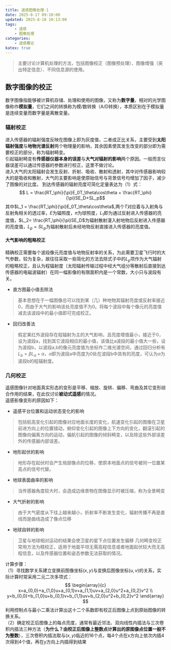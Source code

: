 ```yaml
---
title: 遥感图像处理-1
date: 2025-8-17 09:10:00
updated: 2025-8-18 10:13:00
tags:
    - 遥感
    - 图像处理
categories:
    - 遥感概论
katex: true
---
```

> 主要讨论计算机处理的方法，包括图像校正（图像预处理）、图像增强（突出特定信息）、不同信息源的使用。
## 数字图像的校正
数字图像指能够被计算机存储、处理和使用的图像，又称为**数字量**，相对的光学图像称作**模拟量**，它们之间的转换称为模/数转换（A/D转换），本质区别在于模拟量是连续变量而数字量是离散变量。   
### 辐射校正
进入传感器的辐射强度反映在图像上即为灰度值，二者成正比关系，主要受到**太阳辐射强度**与**地物光谱反射**两个物理量的影响，其余因素使其发生改变的部分即为需要校正的部分，称为辐射畸变。  
引起辐射畸变有**传感器仪器本身的误差**与**大气对辐射的影响**两个原因。一般而言仪器误差可以通过传感器的参数进行校正，这里不做讨论。   
进入大气的太阳辐射会发生反射、折射、吸收、散射和透射，其中对传感器影响较大的是吸收和散射，大气的主要影响是使原始信号与背景信号均增加了因子，减少了图像的对比度。
到达传感器的辐射亮度可简化定量表达为（1）式：
$$ L = \frac{RT_\phi}{\pi}E_0T_\theta\cos\theta + \frac{RT_\phi}{\pi}SE_D+SL_p$$
其中$L_1 = \frac{RT_\phi}{\pi}E_0T_\theta\cos\theta$,两个$T$对应着与入射角与反射角相关的透过率，$E$为辐照度，$\pi$为球照度，$L_1$即为通过反射进入传感器的亮度值，$L_2= \frac{RT_\phi}{\pi}SE_D$为辐射散射漫入射地物后反射进入传感器的亮度值，$L_p=SL_p$为辐射散射后未经地物反射直接进入传感器的亮度值。   
#### 大气影响的粗略校正
精确校正需要每个波段像元亮度值与地物反射率的关系，为此需要卫星飞行时的大气参数，较为复杂，故往往采取一些简化的方法去除式子中的$L_p$项作为大气辐射的粗略校正，且认为程辐射度（太阳辐射传输过程中经大气组分等散射后直接到达传感器的电磁波辐射）在同一幅影像的有限面积内是一个常数，大小只与波段有关。  
- 直方图最小值去除法   
>  基本思想在于一幅图像总可以找到某（几）种地物其辐射亮度或反射率接近0，而由于大气的影响该处亮度值不为0。将每个波段中每个像元的亮度值减去该波段中的最小值即可完成校正。
- 回归改善法
> 假定某红外波段存在程辐射为主的大气影响，且亮度增值最小，接近于0，设为波段a，找到其它波段相应的最小值，该值比a波段的最小值大一些，设为波段b，以波段a,b的像元亮度值为坐标作二维光谱空间，通过回归分析有$L_b=\beta L_a + \alpha$，$\alpha$即为波段a中亮度为0处在波段b中具有的亮度，可认为$\alpha$为波段b的程辐射度。
### 几何校正
遥感图像针对地面真实形态的变形是平移、缩放、旋转、偏移、弯曲及其它变形综合作用的结果，在此仅讨论**被动式遥感**的情况。   
遥感影像变形的原因如下：
* 遥感平台位置和运动状态变化的影响
> 包括航高变化引起的图像对应地面长度的变化，航速变化引起的图像在卫星前进方向上的位置错动，俯仰变化引起的图像上下方向的变化，翻滚引起的图像向偏离方向的运动，偏航引起的图像的倾斜畸变，以及除这些外部误差外的传感器内部误差。
* 地形起伏的影响
> 地形存在起伏时会产生局部像点的位移，使原本地面点的信号被同一位置某高点的信号代替。
* 地球表面曲率的影响
> 当传感器角度较大时，会造成边缘景物在图像显示时被压缩，称为全景畸变
* 大气折射的影响
> 由于大气密度从下往上越来越小，折射率不断发生变化，辐射传播不再是直线而是曲线造成了像点位移
* 地球自转的影响
> 卫星与地球相对运动的结果会使卫星的星下点位置发生偏移
几何畸变校正常用方法为精校正，适用于地面平坦无需高程信息或者地面起伏较大而无高程信息，以及传感器位置和姿态参数无法获取的情况。         

计算步骤：   
（1）寻找数学关系建立变换前图像坐标$(x,y)$与变换后图像坐标$(u,v)$的关系，实际计算时常采用二元二次多项式：
$$ \begin{array}{c} x=a_{0,0}+a_{1,0}u+a_{0,1}v+a_{1,1}uv+a_{2,0}u^2+a_{0,2}v^2 \\ y=b_{0,0}+b_{1,0}u+b_{0,1}v+b_{1,1}uv+b_{2,0}u^2+b_{0,2}v^2 \end{array} $$
利用控制点与最小二乘法计算出这十二个系数即有校正后图像上点到原始图像的转换关系。   
（2）确定校正后图像上的每点亮度，通常有最近邻法、双向线性内插法与三次卷积内插法三种方法（**为什么？由校正后图像上整数点计算出的原图像点位置一般不为整数**），三次卷积内插法取与$(x,y)$临近的16个点，每4个点在x方向上依次内插4次得到4个值，再在y方向上内插得到结果

